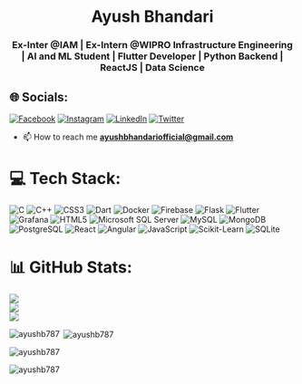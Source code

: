 <h1 align="center">
  Ayush Bhandari
</h1>


<h3 align="center">Ex-Inter @IAM | Ex-Intern @WIPRO Infrastructure Engineering | AI and ML Student | Flutter Developer | Python Backend | ReactJS | Data Science</h3>

## 🌐 Socials:
[![Facebook](https://img.shields.io/badge/Facebook-%231877F2.svg?logo=Facebook&logoColor=white)](https://fb.com/ayush.bhandari.7543) [![Instagram](https://img.shields.io/badge/Instagram-%23E4405F.svg?logo=Instagram&logoColor=white)](https://instagram.com/0_.ayush) [![LinkedIn](https://img.shields.io/badge/LinkedIn-%230077B5.svg?logo=linkedin&logoColor=white)](https://linkedin.com/in/ayush-bhandari-) [![Twitter](https://img.shields.io/badge/Twitter-%231DA1F2.svg?logo=Twitter&logoColor=white)](https://twitter.com/franky_sagan) 


- 📫 How to reach me **ayushbhandariofficial@gmail.com**

# 💻 Tech Stack:
![C](https://img.shields.io/badge/c-%2300599C.svg?style=for-the-badge&logo=c&logoColor=white) 
![C++](https://img.shields.io/badge/c++-%2300599C.svg?style=for-the-badge&logo=c%2B%2B&logoColor=white) 
![CSS3](https://img.shields.io/badge/css3-%231572B6.svg?style=for-the-badge&logo=css3&logoColor=white) 
![Dart](https://img.shields.io/badge/dart-%230175C2.svg?style=for-the-badge&logo=dart&logoColor=white) 
![Docker](https://img.shields.io/badge/docker-%230db7ed.svg?style=for-the-badge&logo=docker&logoColor=white) 
![Firebase](https://img.shields.io/badge/firebase-%23039BE5.svg?style=for-the-badge&logo=firebase) 
![Flask](https://img.shields.io/badge/flask-%23000000.svg?style=for-the-badge&logo=flask&logoColor=white) 
![Flutter](https://img.shields.io/badge/flutter-%2302569B.svg?style=for-the-badge&logo=flutter&logoColor=white) 
![Grafana](https://img.shields.io/badge/grafana-%23F46800.svg?style=for-the-badge&logo=grafana&logoColor=white) 
![HTML5](https://img.shields.io/badge/html5-%23E34F26.svg?style=for-the-badge&logo=html5&logoColor=white) 
![Microsoft SQL Server](https://img.shields.io/badge/mssql-%23CC2927.svg?style=for-the-badge&logo=microsoft-sql-server&logoColor=white) 
![MySQL](https://img.shields.io/badge/mysql-%2300f.svg?style=for-the-badge&logo=mysql&logoColor=white) 
![MongoDB](https://img.shields.io/badge/mongodb-%234ea94b.svg?style=for-the-badge&logo=mongodb&logoColor=white)
![PostgreSQL](https://img.shields.io/badge/postgres-%23316192.svg?style=for-the-badge&logo=postgresql&logoColor=white) 
![React](https://img.shields.io/badge/react-%2320232a.svg?style=for-the-badge&logo=react&logoColor=%2361DAFB) 
![Angular](https://img.shields.io/badge/angular-%23DD0031.svg?style=for-the-badge&logo=angular&logoColor=white)
![JavaScript](https://img.shields.io/badge/javascript-%23323330.svg?style=for-the-badge&logo=javascript&logoColor=%23F7DF1E) 
![Scikit-Learn](https://img.shields.io/badge/scikit--learn-%23F7931E.svg?style=for-the-badge&logo=scikit-learn&logoColor=white) 
![SQLite](https://img.shields.io/badge/sqlite-%23003B57.svg?style=for-the-badge&logo=sqlite&logoColor=white)


# 📊 GitHub Stats:
![](https://github-readme-stats.vercel.app/api?username=SamPrinceFranklin&theme=tokyonight&hide_border=false&include_all_commits=true&count_private=true)<br/>
![](https://github-readme-streak-stats.herokuapp.com/?user=SamPrinceFranklin&theme=tokyonight&hide_border=false)<br/>
![](https://github-readme-stats.vercel.app/api/top-langs/?username=SamPrinceFranklin&theme=tokyonight&hide_border=false&include_all_commits=true&count_private=true&layout=compact)


<p><img align="left" src="https://github-readme-stats.vercel.app/api/top-langs?username=ayushb787&show_icons=true&locale=en&layout=compact" alt="ayushb787" /></p>


<p>&nbsp;<img align="center" src="https://github-readme-stats.vercel.app/api?username=ayushb787&show_icons=true&locale=en" alt="ayushb787" /></p>

<p><img align="center" src="https://github-readme-streak-stats.herokuapp.com/?user=ayushb787&" alt="ayushb787" /></p>
<p><img align="center" src="https://leetcard.jacoblin.cool/AyushB787?ext=heatmap" alt="ayushb787" /></p>
